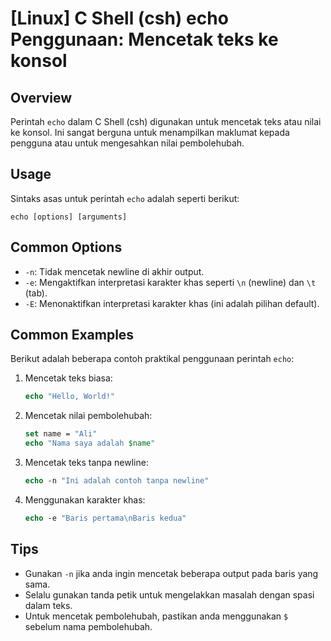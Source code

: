 # [Linux] C Shell (csh) echo Penggunaan: Mencetak teks ke konsol

## Overview
Perintah `echo` dalam C Shell (csh) digunakan untuk mencetak teks atau nilai ke konsol. Ini sangat berguna untuk menampilkan maklumat kepada pengguna atau untuk mengesahkan nilai pembolehubah.

## Usage
Sintaks asas untuk perintah `echo` adalah seperti berikut:

```
echo [options] [arguments]
```

## Common Options
- `-n`: Tidak mencetak newline di akhir output.
- `-e`: Mengaktifkan interpretasi karakter khas seperti `\n` (newline) dan `\t` (tab).
- `-E`: Menonaktifkan interpretasi karakter khas (ini adalah pilihan default).

## Common Examples
Berikut adalah beberapa contoh praktikal penggunaan perintah `echo`:

1. Mencetak teks biasa:
   ```csh
   echo "Hello, World!"
   ```

2. Mencetak nilai pembolehubah:
   ```csh
   set name = "Ali"
   echo "Nama saya adalah $name"
   ```

3. Mencetak teks tanpa newline:
   ```csh
   echo -n "Ini adalah contoh tanpa newline"
   ```

4. Menggunakan karakter khas:
   ```csh
   echo -e "Baris pertama\nBaris kedua"
   ```

## Tips
- Gunakan `-n` jika anda ingin mencetak beberapa output pada baris yang sama.
- Selalu gunakan tanda petik untuk mengelakkan masalah dengan spasi dalam teks.
- Untuk mencetak pembolehubah, pastikan anda menggunakan `$` sebelum nama pembolehubah.